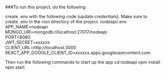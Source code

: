 ###To run this project, do the following:


create .env with the following code (update credentials). Make sure to create .env in the root directory of the project. nodeapi/.env\
APP_NAME=nodeapi\
MONGO_URI=mongodb://localhost:27017/nodeapi\
PORT=8080\
JWT_SECRET=xxxxxx\
CLIENT_URL=http://localhost:3000
REACT_APP_GOOGLE_CLIENT_ID=xxxxxx.apps.googleusercontent.com


Then run the following commands to start up the app
cd nodeapi
npm install
npm start
